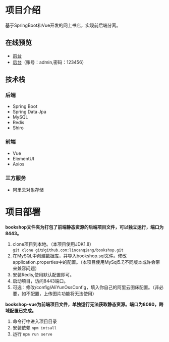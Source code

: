 # 项目介绍
基于SpringBoot和Vue开发的网上书店，实现前后端分离。

## 在线预览
* [前台](http://sumuzhe.top/)
* [后台](http://sumuzhe.top/admin)（账号：admin,密码：123456）

## 技术栈
### 后端
* Spring Boot
* Spring Data Jpa
* MySQL
* Redis
* Shiro
### 前端
* Vue
* ElementUI
* Axios

### 三方服务
* 阿里云对象存储

# 项目部署
**bookshop文件夹为打包了前端静态资源的后端项目文件，可以独立运行，端口为8443。**
1. clone项目到本地。（本项目使用JDK1.8）
<br/>`git clone git@github.com:lincanqiang/bookshop.git`
2. 在MySQL中创建数据库，并导入bookshop.sql文件。修改application.properties中的配置。（本项目使用MySql5.7,不同版本或许会带来兼容问题）
3. 安装Redis,使用默认配置即可。
4. 启动项目，访问8443端口。
5. 可选：修改/config/AliYunOssConfig，填入你自己的阿里云图床配置。（非必要，如不配置，上传图片功能将无法使用）

**bookshop-vue为前端项目文件，单独运行无法获取静态资源。端口为8080，跨域配置已完成。**
1. 命令行中进入项目目录
2. 安装依赖
`npm intsall` 
3. 运行 
`npm run serve`


